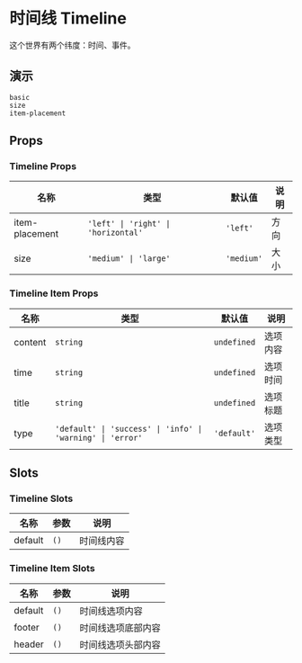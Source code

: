 # 时间线 Timeline

这个世界有两个纬度：时间、事件。

## 演示

```demo
basic
size
item-placement
```

## Props

### Timeline Props

| 名称           | 类型                                | 默认值     | 说明 |
| -------------- | ----------------------------------- | ---------- | ---- |
| item-placement | `'left' \| 'right' \| 'horizontal'` | `'left'`   | 方向 |
| size           | `'medium' \| 'large'`               | `'medium'` | 大小 |

### Timeline Item Props

| 名称 | 类型 | 默认值 | 说明 |
| --- | --- | --- | --- |
| content | `string` | `undefined` | 选项内容 |
| time | `string` | `undefined` | 选项时间 |
| title | `string` | `undefined` | 选项标题 |
| type | `'default' \| 'success' \| 'info' \| 'warning' \| 'error'` | `'default'` | 选项类型 |

## Slots

### Timeline Slots

| 名称    | 参数 | 说明       |
| ------- | ---- | ---------- |
| default | `()` | 时间线内容 |

### Timeline Item Slots

| 名称    | 参数 | 说明               |
| ------- | ---- | ------------------ |
| default | `()` | 时间线选项内容     |
| footer  | `()` | 时间线选项底部内容 |
| header  | `()` | 时间线选项头部内容 |
